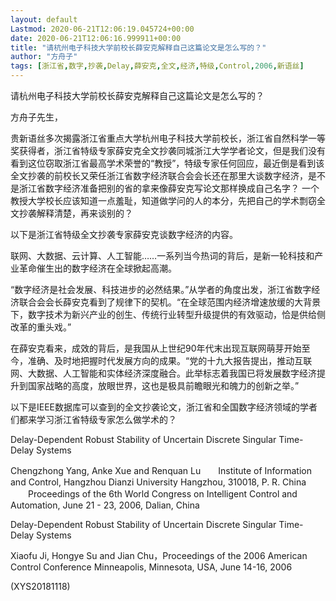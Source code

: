 ```yaml
---
layout: default
Lastmod: 2020-06-21T12:06:19.045724+00:00
date: 2020-06-21T12:06:16.999911+00:00
title: "请杭州电子科技大学前校长薛安克解释自己这篇论文是怎么写的？"
author: "方舟子"
tags: [浙江省,数字,抄袭,Delay,薛安克,全文,经济,特级,Control,2006,新语丝]
---
```


请杭州电子科技大学前校长薛安克解释自己这篇论文是怎么写的？

方舟子先生，

贵新语丝多次揭露浙江省重点大学杭州电子科技大学前校长，浙江省自然科学一等奖获得者，浙江省特级专家薛安克全文抄袭同城浙江大学学者论文，但是我们没有看到这位窃取浙江省最高学术荣誉的“教授”，特级专家任何回应，最近倒是看到该全文抄袭的前校长又荣任浙江省数字经济联合会会长还在那里大谈数字经济，是不是浙江省数字经济准备把别的省的拿来像薛安克写论文那样换成自己名字？ 一个教授大学校长应该知道一点羞耻，知道做学问的人的本分，先把自己的学术剽窃全文抄袭解释清楚，再来谈别的？

以下是浙江省特级全文抄袭专家薛安克谈数字经济的内容。

联网、大数据、云计算、人工智能……一系列当今热词的背后，是新一轮科技和产业革命催生出的数字经济在全球掀起高潮。

“数字经济是社会发展、科技进步的必然结果。”从学者的角度出发，浙江省数字经济联合会会长薛安克看到了规律下的契机。“在全球范围内经济增速放缓的大背景下，数字技术为新兴产业的创生、传统行业转型升级提供的有效驱动，恰是供给侧改革的重头戏。”

在薛安克看来，成效的背后，是我国从上世纪90年代末出现互联网萌芽开始至今，准确、及时地把握时代发展方向的成果。“党的十九大报告提出，推动互联网、大数据、人工智能和实体经济深度融合。此举标志着我国已将发展数字经济提升到国家战略的高度，放眼世界，这也是极具前瞻眼光和魄力的创新之举。”

以下是IEEE数据库可以查到的全文抄袭论文，浙江省和全国数字经济领域的学者们都来学习浙江省特级专家怎么做学术的？

Delay-Dependent Robust Stability of Uncertain Discrete Singular Time-Delay Systems

Chengzhong Yang, Anke Xue and Renquan Lu　　Institute of Information and Control, Hangzhou Dianzi University Hangzhou, 310018, P. R. China 　　Proceedings of the 6th World Congress on Intelligent Control and Automation, June 21 - 23, 2006, Dalian, China

Delay-Dependent Robust Stability of Uncertain Discrete Singular Time-Delay Systems

Xiaofu Ji, Hongye Su and Jian Chu，Proceedings of the 2006 American Control Conference Minneapolis, Minnesota, USA, June 14-16, 2006

(XYS20181118)

